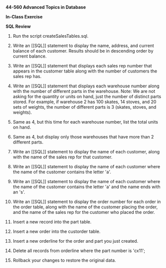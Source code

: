 **44-560 Advanced Topics in Database**

**In-Class Exercise**

**SQL Review**

1)  Run the script createSalesTables.sql.

2)  Write an [[SQL]] statement to display the name, address, and current balance of each customer. Results should be in descending order by current balance.

3)  Write an [[SQL]] statement that displays each sales rep number that appears in the customer table along with the number of customers the sales rep has.

4)  Write an [[SQL]] statement that displays each warehouse number along with the number of different parts in the warehouse. Note: We are not asking for the quantity or units on hand, just the number of distinct parts stored. For example, if warehouse 2 has 100 skates, 14 stoves, and 20 sets of weights, the number of different parts is 3 (skates, stoves, and weights).

5)  Same as 4, but this time for each warehouse number, list the total units on hand.

6)  Same as 4, but display only those warehouses that have more than 2 different parts.

7)  Write an [[SQL]] statement to display the name of each customer, along with the name of the sales rep for that customer.

8)  Write an [[SQL]] statement to display the name of each customer where the name of the customer contains the letter 'a'.

9)  Write an [[SQL]] statement to display the name of each customer where the name of the customer contains the letter 'a' and the name ends with an 's'.

10) Write an [[SQL]] statement to display the order number for each order in the order table, along with the name of the customer placing the order, and the name of the sales rep for the customer who placed the order.

11) Insert a new record into the part table.

12) Insert a new order into the custorder table.

13) Insert a new orderline for the order and part you just created.

14) Delete all records from orderline where the part number is 'cx11';

15) Rollback your changes to restore the original data.
